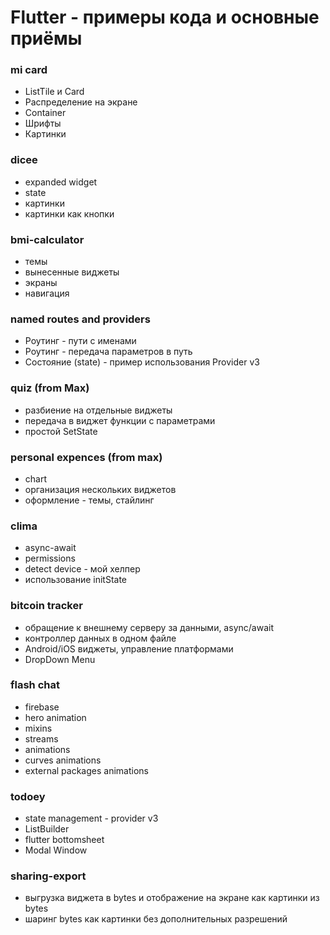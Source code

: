 # Flutter - примеры кода и основные приёмы

### mi card

* ListTile и Card
* Распределение на экране
* Container
* Шрифты
* Картинки

### dicee

* expanded widget
* state
* картинки
* картинки как кнопки

### bmi-calculator

* темы
* вынесенные виджеты
* экраны
* навигация

### named routes and providers

* Роутинг - пути с именами
* Роутинг - передача параметров в путь
* Состояние (state) - пример использования Provider v3

### quiz (from Max)

* разбиение на отдельные виджеты
* передача в виджет функции с параметрами
* простой SetState

### personal expences (from max)

* chart
* организация нескольких виджетов
* оформление - темы, стайлинг

### clima

* async-await
* permissions
* detect device - мой хелпер
* использование initState

### bitcoin tracker

* обращение к внешнему серверу за данными, async/await
* контроллер данных в одном файле
* Android/iOS виджеты, управление платформами
* DropDown Menu

### flash chat

* firebase
* hero animation
* mixins
* streams
* animations
* curves animations
* external packages animations

### todoey

* state management - provider v3
* ListBuilder
* flutter bottomsheet
* Modal Window

### sharing-export

* выгрузка виджета в bytes и отображение на экране как картинки из bytes
* шаринг bytes как картинки без дополнительных разрешений